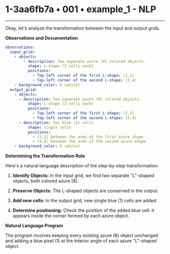 # 1-3aa6fb7a • 001 • example_1 - NLP

---
Okay, let's analyze the transformation between the input and output grids.

**Observations and Documentation**

```yaml
observations:
  input_grid:
    - objects:
        - description: Two separate azure (8) colored objects.
          shape: L-shape (3 cells each)
          positions:
            - Top-left corner of the first L-shape: (1,1)
            - Top-left corner of the second L-shape: (3,4)
    - background_color: 0 (white)
  output_grid:
    - objects:
      - description: Two separate azure (8) colored objects.
          shape: L-shape (3 cells each)
          positions:
            - Top-left corner of the first L-shape: (1,1)
            - Top-left corner of the second L-shape: (3,4)
      - description: Two blue (1) cells
          shape: single cells
          positions:
            - (2,2) between the arms of the first azure shape
            - (4,5) between the arms of the second azure shape
    - background_color: 0 (white)
```

**Determining the Transformation Rule**

Here's a natural language description of the step-by-step transformation:

1.  **Identify Objects:** In the input grid, we find two separate "L"-shaped objects, both colored azure (8).

2.  **Preserve Objects:** The L-shaped objects are conserved in the output.

3.  **Add new cells:** In the output grid, new single blue (1) cells are added.

4. **Determine positioning:** Check the position of the added blue cell: it appears inside the corner formed by each azure object.

**Natural Language Program**

The program involves keeping every existing azure (8) object unchanged and adding a blue pixel (1) at the interior angle of each azure "L"-shaped object.



